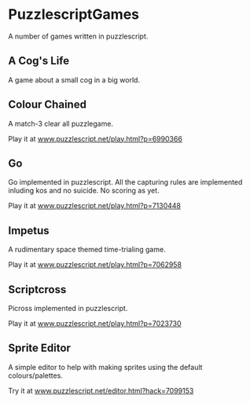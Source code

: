 PuzzlescriptGames
=================

A number of games written in puzzlescript.

A Cog's Life
------------
A game about a small cog in a big world.

Colour Chained
--------------
A match-3 clear all puzzlegame.

Play it at www.puzzlescript.net/play.html?p=6990366

Go
--
Go implemented in puzzlescript. All the capturing rules are implemented inluding kos and no suicide. No scoring as yet.

Play it at www.puzzlescript.net/play.html?p=7130448

Impetus
-------
A rudimentary space themed time-trialing game.

Play it at www.puzzlescript.net/play.html?p=7062958

Scriptcross
-----------
Picross implemented in puzzlescript.

Play it at www.puzzlescript.net/play.html?p=7023730

Sprite Editor
-------------
A simple editor to help with making sprites using the default colours/palettes.

Try it at www.puzzlescript.net/editor.html?hack=7099153
